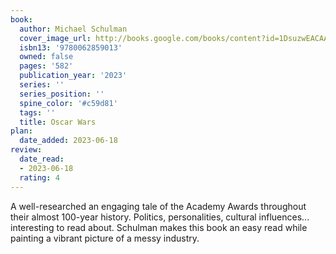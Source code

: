 ```yaml
---
book:
  author: Michael Schulman
  cover_image_url: http://books.google.com/books/content?id=1DsuzwEACAAJ&printsec=frontcover&img=1&zoom=1&source=gbs_api
  isbn13: '9780062859013'
  owned: false
  pages: '582'
  publication_year: '2023'
  series: ''
  series_position: ''
  spine_color: '#c59d81'
  tags: ''
  title: Oscar Wars
plan:
  date_added: 2023-06-18
review:
  date_read:
  - 2023-06-18
  rating: 4
---
```

A well-researched an engaging tale of the Academy Awards throughout their almost 100-year history. Politics, personalities, cultural influences... interesting to read about. Schulman makes this book an easy read while painting a vibrant picture of a messy industry. 
